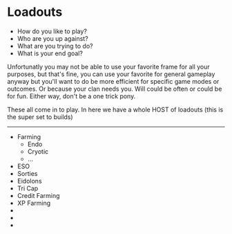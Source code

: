 # Loadouts

* How do you like to play?
* Who are you up against?
* What are you trying to do?
* What is your end goal?

Unfortunatly you may not be able to use your favorite frame for all your purposes, but that's fine, you can use your favorite for general gameplay anyway but you'll want to do be more efficient for specific game modes or outcomes. Or because your clan needs you. Will could be often or could be for fun. Either way, don't be a one trick pony.

These all come in to play. In here we have a whole HOST of loadouts (this is the super set to builds)

<hr />

* Farming
	- Endo
	- Cryotic
	- ...
* ESO
* Sorties
* Eidolons
* Tri Cap
* Credit Farming
* XP Farming
* 
* 
* 
